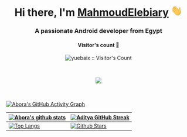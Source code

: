 <!--
 is a ✨ _special_ ✨ repository because its `README.md` (this file) appears on your GitHub profile.
-->

<h1 align="center">Hi there, I'm <a href="https://www.linkedin.com/in/mahmoud-elebiary/" target="_blank" rel="noopener noreferrer">MahmoudElebiary</a> <img src="https://raw.githubusercontent.com/ABSphreak/ABSphreak/master/gifs/Hi.gif" height="30" />
<h3 align="center">A passionate Android developer from Egypt</h3>

 
 <h4 align="center">Visitor's count 👀</h4>
<p align="center"><img src="https://profile-counter.glitch.me/{abora97}/count.svg" alt="yuebaix :: Visitor's Count" /></p>
<br/>


 <p align="center"><img src="https://mir-s3-cdn-cf.behance.net/project_modules/max_1200/4ff07986208593.5d9a654e92f36.gif" /></p>

 
 
<!--  
[![Abora's github stats](https://github-readme-stats.ujwalkandi.vercel.app/api?username=abora97&count_private=true&show_icons=true&theme=blue-green&hide_rank=false&hide=stars&include_all_commits=true)](https://github.com/abora97?tab=repositories)&nbsp;&nbsp;[![Top Langs](https://github-readme-stats.ujwalkandi.vercel.app/api/top-langs/?username=abora97&layout=compact&langs_count=6&theme=blue-green)](https://github.com/abora97)
 -->
 
  <br>
  
[![Abora's GitHub Activity Graph](https://activity-graph.herokuapp.com/graph?username=abora97&theme=gruvbox)](https://github.com/abora97?tab=repositories)

| [![Abora's github stats](https://github-readme-stats.vercel.app/api?username=abora97&show_icons=true&theme=tokyonight)](https://github.com/abora97?tab=repositories) | [![Aditya GitHub Streak](https://github-readme-streak-stats.herokuapp.com/?user=abora97&theme=tokyonight)](https://github.com/abora97?tab=repositories) |
| --- | --- |
| [![Top Langs](https://github-readme-stats.vercel.app/api/top-langs/?username=abora97&theme=tokyonight)](https://github.com/abora97?tab=repositories) | [![Github Stars](https://github-readme-stats.vercel.app/api?username=abora97&show_icons=true&locale=en&count_private=true&hide_rank=true&custom_title=My%20GitHub%20Stats&disable_animations=true&theme=tokyonight)](https://github.com/abora97?tab=repositories) |




<br>
